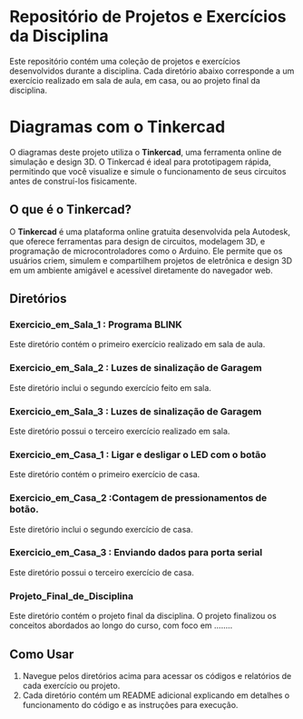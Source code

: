 # Repositório de Projetos e Exercícios da Disciplina

Este repositório contém uma coleção de projetos e exercícios desenvolvidos durante a disciplina. Cada diretório abaixo corresponde a um exercício realizado em sala de aula, em casa, ou ao projeto final da disciplina.

# Diagramas com o  Tinkercad

O diagramas deste  projeto utiliza o **Tinkercad**, uma ferramenta online de simulação e design 3D.  O Tinkercad é ideal para prototipagem rápida, permitindo que você visualize e simule o funcionamento de seus circuitos antes de construí-los fisicamente.

## O que é o Tinkercad?

O **Tinkercad** é uma plataforma online gratuita desenvolvida pela Autodesk, que oferece ferramentas para design de circuitos, modelagem 3D, e programação de microcontroladores como o Arduino. Ele permite que os usuários criem, simulem e compartilhem projetos de eletrônica e design 3D em um ambiente amigável e acessível diretamente do navegador web.

## Diretórios

### Exercicio_em_Sala_1 : Programa BLINK
Este diretório contém o primeiro exercício realizado em sala de aula. 

### Exercicio_em_Sala_2 : Luzes de sinalização de Garagem
Este diretório inclui o segundo exercício feito em sala. 

### Exercicio_em_Sala_3 : Luzes de sinalização de Garagem

Este diretório possui o terceiro exercício realizado em sala.

### Exercicio_em_Casa_1 : Ligar e desligar o LED com o botão

Este diretório contém o primeiro exercício de casa. 

### Exercicio_em_Casa_2 :Contagem de pressionamentos de botão.

Este diretório inclui o segundo exercício de casa.

### Exercicio_em_Casa_3 : Enviando dados para porta serial 

Este diretório possui o terceiro exercício de casa.

### Projeto_Final_de_Disciplina
Este diretório contém o projeto final da disciplina. O projeto finalizou os conceitos abordados ao longo do curso, com foco em ........

## Como Usar

1. Navegue pelos diretórios acima para acessar os códigos e relatórios de cada exercício ou projeto.
2. Cada diretório contém um README adicional  explicando em detalhes o funcionamento do código e as instruções para execução.


